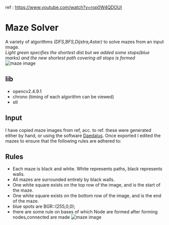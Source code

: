 ref : <a href="https://www.youtube.com/watch?v=rop0W4QDOUI">https://www.youtube.com/watch?v=rop0W4QDOUI</a>
# Maze Solver
A variety of algorithms *(DFS,BFS,Dijstra,Astar)* to solve mazes from an input image.<br>
*Light green specifies the shortest dist but we added some stops(blue marks) and the new shortest path covering all stops is formed*<br>
![maze image](https://raw.githubusercontent.com/ra101/Maze-Solver-Cpp/master/readmeExamples/%23stopsSolved.PNG)

## lib
- opencv2.4.9.1
- chrono (timing of each algorithm can be viewed)
- stl

## Input
I have copied maze images from ref, acc. to ref. these were generated either by hand, or using the software [Daedalus](http://www.astrolog.org/labyrnth/daedalus.htm). Once exported I edited the mazes to ensure that the following rules are adhered to:

## Rules
- Each maze is black and white. White represents paths, black represents walls.
- All mazes are surrounded entirely by black walls.
- One white square exists on the top row of the image, and is the start of the maze.
- One white square exists on the bottom row of the image, and is the end of the maze.
- blue spots are BGR::(255,0,0);
- there are some rule on bases of which Node are formed after forming nodes,connected are made
![maze image](https://raw.githubusercontent.com/ra101/Maze-Solver-Cpp/master/readmeExamples/Nodelist.PNG)

